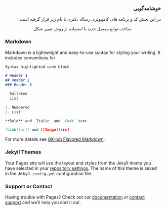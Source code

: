 ### <p dir='rtl' align='right'>خوشامدگویی</p>

 <p dir='rtl' align='right'>در این بخش کد و برنامه های کامپیوتری رساله دکتری با نام زیر قرار گرفته است:</p>

<div align="center">
  ساخت توابع مفصل جدید با استفاده از روش تغییر شکل.
</div>



### Markdown

Markdown is a lightweight and easy-to-use syntax for styling your writing. It includes conventions for

```markdown
Syntax highlighted code block

# Header 1
## Header 2
### Header 3

- Bulleted
- List

1. Numbered
2. List

**Bold** and _Italic_ and `Code` text

[Link](url) and ![Image](src)
```

For more details see [GitHub Flavored Markdown](https://guides.github.com/features/mastering-markdown/).

### Jekyll Themes

Your Pages site will use the layout and styles from the Jekyll theme you have selected in your [repository settings](https://github.com/hamb8066/phdthesis/settings). The name of this theme is saved in the Jekyll `_config.yml` configuration file.

### Support or Contact

Having trouble with Pages? Check out our [documentation](https://docs.github.com/categories/github-pages-basics/) or [contact support](https://github.com/contact) and we’ll help you sort it out.
